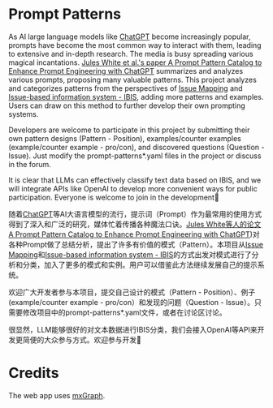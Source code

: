 # Prompt Patterns

As AI large language models like [ChatGPT](https://openai.com/blog/chatgpt) become increasingly popular, prompts have become the most common way to interact with them, leading to extensive and in-depth research. The media is busy spreading various magical incantations. [Jules White et al.'s paper A Prompt Pattern Catalog to Enhance Prompt Engineering with ChatGPT](https://arxiv.org/abs/2302.11382) summarizes and analyzes various prompts, proposing many valuable patterns. This project analyzes and categorizes patterns from the perspectives of [Issue Mapping](http://www.cognexus.org/issue_mapping_faqs.htm) and [Issue-based information system - IBIS](https://en.wikipedia.org/wiki/Issue-based_information_system), adding more patterns and examples. Users can draw on this method to further develop their own prompting systems.

Developers are welcome to participate in this project by submitting their own pattern designs (Pattern - Position), examples/counter examples (example/counter example - pro/con), and discovered questions (Question - Issue). Just modify the prompt-patterns*.yaml files in the project or discuss in the forum.

It is clear that LLMs can effectively classify text data based on IBIS, and we will integrate APIs like OpenAI to develop more convenient ways for public participation. Everyone is welcome to join in the development👏



随着[ChatGPT](https://openai.com/blog/chatgpt)等AI大语言模型的流行，提示词（Prompt）作为最常用的使用方式得到了深入和广泛的研究，媒体忙着传播各种魔法口诀。[Jules White等人的论文 A Prompt Pattern Catalog to Enhance Prompt Engineering with ChatGPT](https://arxiv.org/abs/2302.11382))对各种Prompt做了总结分析，提出了许多有价值的模式（Pattern）。本项目从[Issue Mapping](http://www.cognexus.org/issue_mapping_faqs.htm)和[Issue-based information system - IBIS](https://en.wikipedia.org/wiki/Issue-based_information_system)的方式出发对模式进行了分析和分类，加入了更多的模式和实例。用户可以借鉴此方法继续发展自己的提示系统。

欢迎广大开发者参与本项目，提交自己设计的模式（Pattern - Position）、例子(example/counter example - pro/con）和发现的问题（Question - Issue）。只需要修改项目中的prompt-patterns*.yaml文件，或者在讨论区讨论。

很显然，LLM能够很好的对文本数据进行IBIS分类，我们会接入OpenAI等API来开发更简便的大众参与方式。欢迎参与开发👏

# Credits

The web app uses [mxGraph](https://github.com/jgraph/mxgraph).